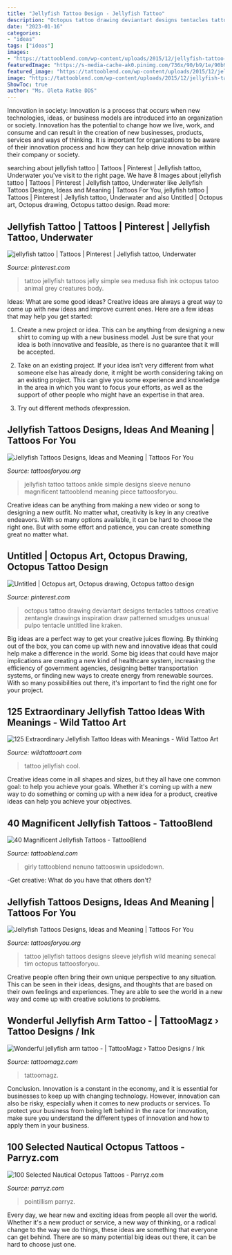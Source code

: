 ```yaml
---
title: "Jellyfish Tattoo Design - Jellyfish Tattoo"
description: "Octopus tattoo drawing deviantart designs tentacles tattoos creative zentangle drawings inspiration draw patterned smudges unusual pulpo tentacle untitled line kraken"
date: "2023-01-16"
categories:
- "ideas"
tags: ["ideas"]
images:
- "https://tattooblend.com/wp-content/uploads/2015/12/jellyfish-tattoo-4.jpg"
featuredImage: "https://s-media-cache-ak0.pinimg.com/736x/90/b9/1e/90b91e4c4496b04fde0c2b99b1e298dc.jpg"
featured_image: "https://tattooblend.com/wp-content/uploads/2015/12/jellyfish-tattoo-4.jpg"
image: "https://tattooblend.com/wp-content/uploads/2015/12/jellyfish-tattoo-4.jpg"
ShowToc: true
author: "Ms. Oleta Ratke DDS"
---
```



Innovation in society:
Innovation is a process that occurs when new technologies, ideas, or business models are introduced into an organization or society. Innovation has the potential to change how we live, work, and consume and can result in the creation of new businesses, products, services and ways of thinking. It is important for organizations to be aware of their innovation process and how they can help drive innovation within their company or society.

	

		
searching about jellyfish tattoo | Tattoos | Pinterest | Jellyfish tattoo, Underwater you've visit to the right page. We have 8 Images about jellyfish tattoo | Tattoos | Pinterest | Jellyfish tattoo, Underwater like Jellyfish Tattoos Designs, Ideas and Meaning | Tattoos For You, jellyfish tattoo | Tattoos | Pinterest | Jellyfish tattoo, Underwater and also Untitled | Octopus art, Octopus drawing, Octopus tattoo design. Read more:
		
    
## Jellyfish Tattoo | Tattoos | Pinterest | Jellyfish Tattoo, Underwater

<img loading=lazy src="https://s-media-cache-ak0.pinimg.com/736x/90/b9/1e/90b91e4c4496b04fde0c2b99b1e298dc.jpg" onerror="this.onerror=null;this.src='https://tse3.mm.bing.net/th?id=OIP.J2YnHday0m4uN2xlrUGIugHaLH&amp;pid=15.1';" alt="jellyfish tattoo | Tattoos | Pinterest | Jellyfish tattoo, Underwater">

_Source: pinterest.com_

>tattoo jellyfish tattoos jelly simple sea medusa fish ink octopus tatoo animal grey creatures body. 

	

Ideas: What are some good ideas?
Creative ideas are always a great way to come up with new ideas and improve current ones. Here are a few ideas that may help you get started:
1. Create a new project or idea. This can be anything from designing a new shirt to coming up with a new business model. Just be sure that your idea is both innovative and feasible, as there is no guarantee that it will be accepted.

2. Take on an existing project. If your idea isn’t very different from what someone else has already done, it might be worth considering taking on an existing project. This can give you some experience and knowledge in the area in which you want to focus your efforts, as well as the support of other people who might have an expertise in that area.

3. Try out different methods ofexpression.

    
## Jellyfish Tattoos Designs, Ideas And Meaning | Tattoos For You

<img loading=lazy src="http://www.tattoosforyou.org/wp-content/uploads/2016/05/Tattoo-Jellyfish.jpg" onerror="this.onerror=null;this.src='https://tse4.mm.bing.net/th?id=OIP.6abh8qSvPWcVnmk5JGdTdgHaIZ&amp;pid=15.1';" alt="Jellyfish Tattoos Designs, Ideas and Meaning | Tattoos For You">

_Source: tattoosforyou.org_

>jellyfish tattoo tattoos ankle simple designs sleeve nenuno magnificent tattooblend meaning piece tattoosforyou. 

	

Creative ideas can be anything from making a new video or song to designing a new outfit. No matter what, creativity is key in any creative endeavors. With so many options available, it can be hard to choose the right one. But with some effort and patience, you can create something great no matter what.

    
## Untitled | Octopus Art, Octopus Drawing, Octopus Tattoo Design

<img loading=lazy src="https://i.pinimg.com/736x/65/38/23/653823ccccab9f4a950c8a78bdc1d730--octopus-drawing-drawing-art.jpg" onerror="this.onerror=null;this.src='https://tse4.mm.bing.net/th?id=OIP.uWluh701KCkQpQKvisx_UwHaKL&amp;pid=15.1';" alt="Untitled | Octopus art, Octopus drawing, Octopus tattoo design">

_Source: pinterest.com_

>octopus tattoo drawing deviantart designs tentacles tattoos creative zentangle drawings inspiration draw patterned smudges unusual pulpo tentacle untitled line kraken. 

	

Big ideas are a perfect way to get your creative juices flowing. By thinking out of the box, you can come up with new and innovative ideas that could help make a difference in the world. Some big ideas that could have major implications are creating a new kind of healthcare system, increasing the efficiency of government agencies, designing better transportation systems, or finding new ways to create energy from renewable sources. With so many possibilities out there, it's important to find the right one for your project.

    
## 125 Extraordinary Jellyfish Tattoo Ideas With Meanings - Wild Tattoo Art

<img loading=lazy src="https://www.wildtattooart.com/wp-content/uploads/2020/09/jellyfish-tattoo-54.jpg" onerror="this.onerror=null;this.src='https://tse2.mm.bing.net/th?id=OIP.hDO9wVQHr0KV_q2LIzSQUQHaHa&amp;pid=15.1';" alt="125 Extraordinary Jellyfish Tattoo Ideas with Meanings - Wild Tattoo Art">

_Source: wildtattooart.com_

>tattoo jellyfish cool. 

	

Creative ideas come in all shapes and sizes, but they all have one common goal: to help you achieve your goals. Whether it's coming up with a new way to do something or coming up with a new idea for a product, creative ideas can help you achieve your objectives.

    
## 40 Magnificent Jellyfish Tattoos - TattooBlend

<img loading=lazy src="https://tattooblend.com/wp-content/uploads/2015/12/jellyfish-tattoo-4.jpg" onerror="this.onerror=null;this.src='https://tse3.mm.bing.net/th?id=OIP.5scX1f5ccWe8Hil6Vge4HgHaHa&amp;pid=15.1';" alt="40 Magnificent Jellyfish Tattoos - TattooBlend">

_Source: tattooblend.com_

>girly tattooblend nenuno tattooswin upsidedown. 

	

-Get creative: What do you have that others don't?

    
## Jellyfish Tattoos Designs, Ideas And Meaning | Tattoos For You

<img loading=lazy src="https://www.tattoosforyou.org/wp-content/uploads/2016/05/Jellyfish-Tattoo-Sleeve.jpg" onerror="this.onerror=null;this.src='https://tse3.mm.bing.net/th?id=OIP.AHd3vRRYlIxptGHnO8wnNgHaRI&amp;pid=15.1';" alt="Jellyfish Tattoos Designs, Ideas and Meaning | Tattoos For You">

_Source: tattoosforyou.org_

>tattoo jellyfish tattoos designs sleeve jelyfish wild meaning senecal tim octopus tattoosforyou. 

	

Creative people often bring their own unique perspective to any situation. This can be seen in their ideas, designs, and thoughts that are based on their own feelings and experiences. They are able to see the world in a new way and come up with creative solutions to problems.

    
## Wonderful Jellyfish Arm Tattoo - | TattooMagz › Tattoo Designs / Ink

<img loading=lazy src="https://tattoomagz.com/wp-content/uploads/Wonderful-jellyfish-arm-tattoo-508x900.jpg" onerror="this.onerror=null;this.src='https://tse2.mm.bing.net/th?id=OIP.YJg03Rho1Outku6SWyxakQHaNH&amp;pid=15.1';" alt="Wonderful jellyfish arm tattoo - | TattooMagz › Tattoo Designs / Ink">

_Source: tattoomagz.com_

>tattoomagz. 

	

Conclusion.
Innovation is a constant in the economy, and it is essential for businesses to keep up with changing technology. However, innovation can also be risky, especially when it comes to new products or services. To protect your business from being left behind in the race for innovation, make sure you understand the different types of innovation and how to apply them in your business.

    
## 100 Selected Nautical Octopus Tattoos - Parryz.com

<img loading=lazy src="http://parryz.com/wp-content/uploads/2017/11/Octopus-Tattoo-Sketch.jpg" onerror="this.onerror=null;this.src='https://tse1.mm.bing.net/th?id=OIP.UBJhxSOwaqMDVsdfFtFW9AHaHa&amp;pid=15.1';" alt="100 Selected Nautical Octopus Tattoos - Parryz.com">

_Source: parryz.com_

>pointillism parryz. 

	

Every day, we hear new and exciting ideas from people all over the world. Whether it's a new product or service, a new way of thinking, or a radical change to the way we do things, these ideas are something that everyone can get behind. There are so many potential big ideas out there, it can be hard to choose just one.

